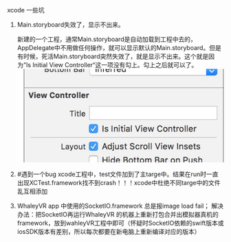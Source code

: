 xcode 一些坑

1. Main.storyboard失效了，显示不出来。

	新建的一个工程，通常Main.storyboard是自动加载到工程中去的，AppDelegate中不用做任何操作，就可以显示默认的Main.storyboard。但是有时候，死活Main.storyboard突然失效了，就是显示不出来。这个就是因为”Is Initial View Controller“这一项没有勾上。勾上之后就可以了。![](./assets/40D6A220-D4C3-4581-8233-0075E88E0E76.png)


2. #遇到一个bug xcode工程中，test文件加到了主targe中。结果在run时一直出现XCTest.framework找不到crash！！！xcode中杜绝不同targe中的文件乱互相添加

3. WhaleyVR app 中使用的SocketIO.framework  总是报image load fail；
   解决办法：把SocketIO再运行WhaleyVR 的机器上重新打包合并出模拟器真机的framework，放到wahleyVR工程中即可（怀疑时SocketIO依赖的swift版本或iosSDK版本有差别，所以每次都要在新电脑上重新编译对应的版本）
